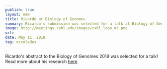 ```yaml
---
publish: true
layout: new
title: Ricardo at Biology of Genomes
summary: Ricardo's submission was selected for a talk at Biology of Genomes 2018!
image: http://meetings.cshl.edu/images/cshl_logo_mc.png
url:
date: May 11, 2018
tag: accolades
---
```


Ricardo's abstract to the Biology of Genomes 2018 was selected for a talk! Read
more about his research
[here](https://medicine.umich.edu/dept/dcmb/ricardo-doliveira-albanus).
